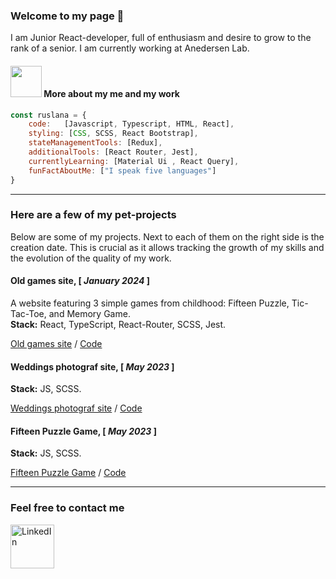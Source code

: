 ### Welcome to my page 👋 
I am Junior React-developer, full of enthusiasm and desire to grow to the rank of a senior.
I am currently working at Anedersen Lab.  

#### <img src="https://media.giphy.com/media/VgCDAzcKvsR6OM0uWg/giphy.gif" width="50"> More about my me and my work

```javascript
const ruslana = {
    code:   [Javascript, Typescript, HTML, React],
    styling: [CSS, SCSS, React Bootstrap],
    stateManagementTools: [Redux], 
    additionalTools: [React Router, Jest],
    currentlyLearning: [Material Ui , React Query],
    funFactAboutMe: ["I speak five languages"]
}
```

---

### __Here are a few of my pet-projects__    
Below are some of my projects. Next to each of them on the right side is the creation date. This is crucial as it allows tracking the growth of my skills and the evolution of the quality of my work.    

#### Old games site, [ _January 2024_ ]   

A website featuring 3 simple  games from childhood: Fifteen Puzzle, Tic-Tac-Toe, and Memory Game.   
**Stack:** React, TypeScript, React-Router, SCSS, Jest.   

<span style="text-decoration:none;"><span style="text-decoration:none;">[Old games site](https://github.com/Ruslana-P/old-games-site/build/index.html)  </span>/ <span style="text-decoration:none;">[Code](https://github.com/Ruslana-P/old-games-site)</span>

#### Weddings photograf site, [ _May 2023_ ]    

**Stack:** JS, SCSS.   

[Weddings photograf site](https://ruslana-p.github.io/Websites/2_weddings_photograf_site/public/index.html)  / [Code](https://github.com/Ruslana-P/Websites/tree/main/weddings_photograf_site)      

#### Fifteen Puzzle Game, [ _May 2023_ ]    

**Stack:** JS, SCSS.   

[Fifteen Puzzle Game](https://ruslana-p.github.io/Websites/game_gem_puzzle/index.html)  / [Code](https://github.com/Ruslana-P/Websites/tree/main/game_gem_puzzle)      

---


### Feel free to contact me
<a href="https://www.linkedin.com/in/ruslana-pavliuk/" target="_blank">
  <img src="https://www.pngfind.com/pngs/m/103-1034803_png-linkedin-transparent-png.png" alt="LinkedIn" width="70">
</a>

<!--
**Ruslana-P/Ruslana-P** is a ✨ _special_ ✨ repository because its `README.md` (this file) appears on your GitHub profile.


-->
